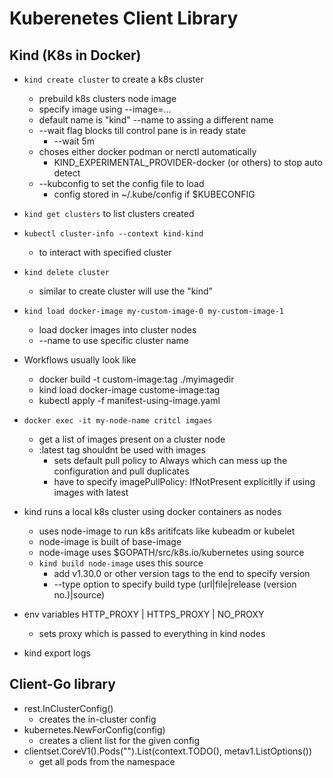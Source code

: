 # Kuberenetes Client Library

## Kind (K8s in Docker)
- ```kind create cluster``` to create a k8s cluster
    - prebuild k8s clusters node image
    - specify image using --image=...
    - default name is "kind" --name to assing a different name
    - --wait flag blocks till control pane is in ready state
        - --wait 5m
    - choses either docker podman or nerctl automatically
        - KIND_EXPERIMENTAL_PROVIDER-docker (or others) to stop auto detect
    - --kubconfig to set the config file to load
        - config stored in ~/.kube/config if $KUBECONFIG
- ```kind get clusters``` to list clusters created
- ```kubectl cluster-info --context kind-kind```
    - to interact with specified cluster
- ```kind delete cluster```
    - similar to create cluster will use the "kind"

- ```kind load docker-image my-custom-image-0 my-custom-image-1```
    - load docker images into cluster nodes
    - --name to use specific cluster name
- Workflows usually look like
    - docker build -t custom-image:tag ./myimagedir
    - kind load docker-image custome-image:tag
    - kubectl apply -f manifest-using-image.yaml
- ```docker exec -it my-node-name critcl imgaes```
    - get a list of images present on a cluster node
    - :latest tag shouldnt be used with images
        - sets default pull policy to Always which can mess up the
          configuration and pull duplicates
        - have to specify imagePullPolicy: IfNotPresent explicitlly
          if using images with latest
- kind runs a local k8s cluster using docker containers as nodes
    - uses node-image to run k8s aritifcats like kubeadm or kubelet
    - node-image is built of base-image
    - node-image uses $GOPATH/src/k8s.io/kubernetes using source
    - ```kind build node-image``` uses this source
        - add v1.30.0 or other version tags to the end to specify
          version
        - --type option to specify build type (url|file|release (version no.)|source)
- env variables HTTP_PROXY | HTTPS_PROXY | NO_PROXY
    - sets proxy which is passed to everything in kind nodes
- kind export logs

## Client-Go library
- rest.InClusterConfig()
    - creates the in-cluster config
- kubernetes.NewForConfig(config)
    - creates a client list for the given config
- clientset.CoreV1().Pods("").List(context.TODO(), metav1.ListOptions())
    - get all pods from the namespace


